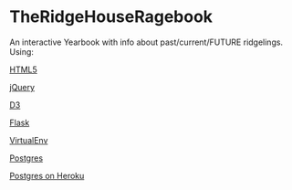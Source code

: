 TheRidgeHouseRagebook
=====================

An interactive Yearbook with info about past/current/FUTURE ridgelings. Using:

[HTML5](http://www.html5rocks.com/en/features/presentation)

[jQuery](http://jquery.com/)

[D3](http://mbostock.github.com/d3/talk/20111018/azimuthal.html)

[Flask](http://flask.pocoo.org/)

[VirtualEnv](http://www.virtualenv.org/en/latest/index.html)

[Postgres](http://www.postgresql.org/)

[Postgres on Heroku](https://postgres.heroku.com/)

